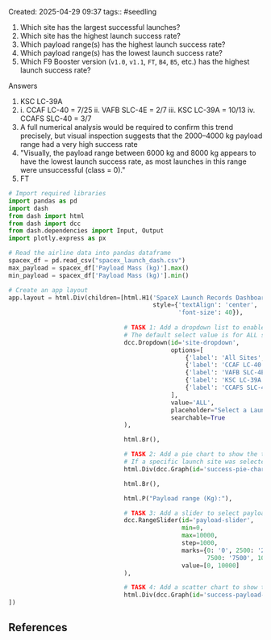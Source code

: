 
Created: 2025-04-29   09:37
tags:: #seedling


1. Which site has the largest successful launches? 
2. Which site has the highest launch success rate?
3. Which payload range(s) has the highest launch success rate?
4. Which payload range(s) has the lowest launch success rate?
5. Which F9 Booster version (`v1.0`, `v1.1`, `FT`, `B4`, `B5`, etc.) has the highest  
    launch success rate?

Answers

1. KSC LC-39A
2. i. CCAF LC-40 = 7/25   ii.  VAFB SLC-4E = 2/7 iii. KSC LC-39A = 10/13 iv. CCAFS SLC-40 = 3/7
3. A full numerical analysis would be required to confirm this trend precisely, but visual inspection suggests that the 2000–4000 kg payload range had a very high success rate
4. "Visually, the payload range between 6000 kg and 8000 kg appears to have the lowest launch success rate, as most launches in this range were unsuccessful (class = 0)."
5. FT



```python
# Import required libraries
import pandas as pd
import dash
from dash import html
from dash import dcc
from dash.dependencies import Input, Output
import plotly.express as px

# Read the airline data into pandas dataframe
spacex_df = pd.read_csv("spacex_launch_dash.csv")
max_payload = spacex_df['Payload Mass (kg)'].max()
min_payload = spacex_df['Payload Mass (kg)'].min()

# Create an app layout
app.layout = html.Div(children=[html.H1('SpaceX Launch Records Dashboard',
                                        style={'textAlign': 'center', 'color': '#503D36',
                                               'font-size': 40}),
                                
                                # TASK 1: Add a dropdown list to enable Launch Site selection
                                # The default select value is for ALL sites
                                dcc.Dropdown(id='site-dropdown',
                                             options=[
                                                 {'label': 'All Sites', 'value': 'ALL'},
                                                 {'label': 'CCAF LC-40', 'value': 'CCAFS LC-40'}, 
                                                 {'label': 'VAFB SLC-4E', 'value': 'VAFB SLC-4E'},
                                                 {'label': 'KSC LC-39A', 'value': 'KSC LC-39A'},
                                                 {'label': 'CCAFS SLC-40', 'value': 'CCAFS SLC-40'}
                                             ],
                                             value='ALL',
                                             placeholder="Select a Launch Site Here",
                                             searchable=True
                                ),

                                html.Br(),

                                # TASK 2: Add a pie chart to show the total successful launches count for all sites
                                # If a specific launch site was selected, show the Success vs. Failed counts for the site
                                html.Div(dcc.Graph(id='success-pie-chart')),

                                html.Br(),

                                html.P("Payload range (Kg):"),

                                # TASK 3: Add a slider to select payload range
                                dcc.RangeSlider(id='payload-slider',
                                                min=0, 
                                                max=10000, 
                                                step=1000,
                                                marks={0: '0', 2500: '2500', 5000: '5000',
                                                       7500: '7500', 10000: '10000'},
                                                value=[0, 10000]
                                ),

                                # TASK 4: Add a scatter chart to show the correlation between payload and launch success
                                html.Div(dcc.Graph(id='success-payload-scatter-chart'))
])


```


## References 

